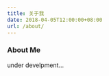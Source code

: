 ```yaml
---
title: 关于我
date: 2018-04-05T12:00:00+08:00
url: /about/
---
```




### About Me

under develpment...
